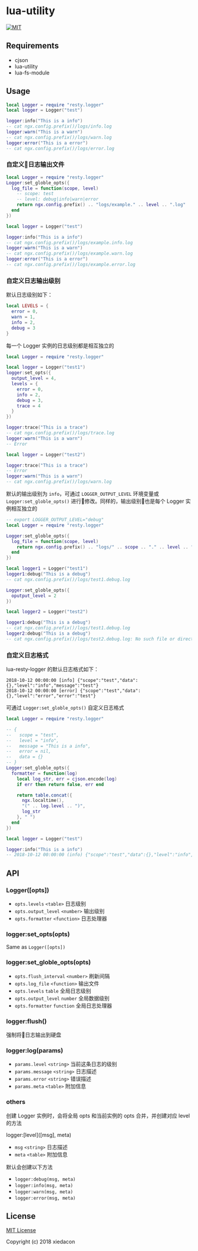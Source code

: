 # lua-utility

[![MIT](https://img.shields.io/badge/license-MIT-blue.svg)](https://github.com/xiedacon/lua-resty-logger/blob/master/LICENSE)

## Requirements

* cjson
* lua-utility
* lua-fs-module

## Usage

```lua
local Logger = require "resty.logger"
local logger = Logger("test")

logger:info("This is a info")
-- cat ngx.config.prefix()/logs/info.log
logger:warn("This is a warn")
-- cat ngx.config.prefix()/logs/warn.log
logger:error("This is a error")
-- cat ngx.config.prefix()/logs/error.log
```

### 自定义日志输出文件

```lua
local Logger = require "resty.logger"
Logger:set_globle_opts({
  log_file = function(scope, level)
    -- scope: test
    -- level: debug|info|warn|error
    return ngx.config.prefix() .. "logs/example." .. level .. ".log"
  end
})

local logger = Logger("test")

logger:info("This is a info")
-- cat ngx.config.prefix()/logs/example.info.log
logger:warn("This is a warn")
-- cat ngx.config.prefix()/logs/example.warn.log
logger:error("This is a error")
-- cat ngx.config.prefix()/logs/example.error.log
```

### 自定义日志输出级别

默认日志级别如下：

```lua
local LEVELS = {
  error = 0,
  warn = 1,
  info = 2,
  debug = 3
}
```

每一个 Logger 实例的日志级别都是相互独立的

```lua
local Logger = require "resty.logger"

local logger = Logger("test1")
logger:set_opts({
  output_level = 4,
  levels = {
    error = 0,
    info = 2,
    debug = 3,
    trace = 4
  }
})

logger:trace("This is a trace")
-- cat ngx.config.prefix()/logs/trace.log
logger:warn("This is a warn")
-- Error

local logger = Logger("test2")

logger:trace("This is a trace")
-- Error
logger:warn("This is a warn")
-- cat ngx.config.prefix()/logs/warn.log
```

默认的输出级别为 ``info``，可通过 ``LOGGER_OUTPUT_LEVEL`` 环境变量或 ``Logger:set_globle_opts()`` 进行修改。同样的，输出级别也是每个 Logger 实例相互独立的

```lua
-- export LOGGER_OUTPUT_LEVEL="debug"
local Logger = require "resty.logger"

Logger:set_globle_opts({
  log_file = function(scope, level)
    return ngx.config.prefix() .. "logs/" .. scope .. "." .. level .. ".log"
  end
})

local logger1 = Logger("test1")
logger1:debug("This is a debug")
-- cat ngx.config.prefix()/logs/test1.debug.log

Logger:set_globle_opts({
  oputput_level = 2
})

local logger2 = Logger("test2")

logger1:debug("This is a debug")
-- cat ngx.config.prefix()/logs/test1.debug.log
logger2:debug("This is a debug")
-- cat ngx.config.prefix()/logs/test2.debug.log: No such file or directory
```

### 自定义日志格式

lua-resty-logger 的默认日志格式如下：

```
2018-10-12 00:00:00 [info] {"scope":"test","data":{},"level":"info","message":"test"}
2018-10-12 00:00:00 [error] {"scope":"test","data":{},"level":"error","error":"test"}
```

可通过 ``Logger:set_globle_opts()`` 自定义日志格式

```lua
local Logger = require "resty.logger"

-- {
--   scope = "test",
--   level = "info",
--   message = "This is a info",
--   error = nil,
--   data = {}
-- }
Logger:set_globle_opts({
  formatter = function(log)
    local log_str, err = cjson.encode(log)
    if err then return false, err end

    return table.concat({
      ngx.localtime(),
      "(" .. log.level .. ")",
      log_str
    }, " ")
  end
})

local logger = Logger("test")

logger:info("This is a info")
-- 2018-10-12 00:00:00 (info) {"scope":"test","data":{},"level":"info","message":"This is a info"}
```

## API

### Logger([opts])

* ``opts.levels`` ``<table>`` 日志级别
* ``opts.output_level`` ``<number>`` 输出级别
* ``opts.formatter`` ``<function>`` 日志处理器

### logger:set_opts(opts)

Same as ``Logger([opts])``

### logger:set_globle_opts(opts)

* ``opts.flush_interval`` ``<number>`` 刷新间隔
* ``opts.log_file`` ``<function>`` 输出文件
* ``opts.levels`` ``table`` 全局日志级别
* ``opts.output_level`` ``number`` 全局数据级别
* ``opts.formatter`` ``function`` 全局日志处理器

### logger:flush()

强制将日志输出到硬盘

### logger:log(params)

* ``params.level`` ``<string>`` 当前这条日志的级别
* ``params.message`` ``<string>`` 日志描述
* ``params.error`` ``<string>`` 错误描述
* ``params.meta`` ``<table>`` 附加信息

### others

创建 Logger 实例时，会将全局 opts 和当前实例的 opts 合并，并创建对应 level 的方法

logger:[level]([msg], meta)

* ``msg`` ``<string>`` 日志描述
* ``meta`` ``<table>`` 附加信息

默认会创建以下方法

* ``logger:debug(msg, meta)``
* ``logger:info(msg, meta)``
* ``logger:warn(msg, meta)``
* ``logger:error(msg, meta)``

## License

[MIT License](https://github.com/xiedacon/lua-resty-logger/blob/master/LICENSE)

Copyright (c) 2018 xiedacon